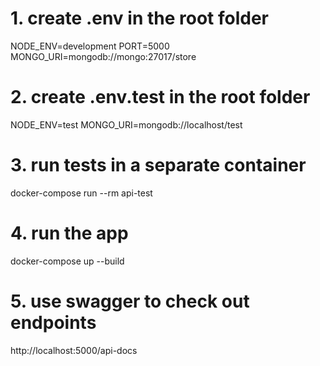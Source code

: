 # 1. create .env in the root folder
NODE_ENV=development
PORT=5000
MONGO_URI=mongodb://mongo:27017/store

# 2. create .env.test in the root folder
NODE_ENV=test
MONGO_URI=mongodb://localhost/test

# 3. run tests in a separate container
docker-compose run --rm api-test

# 4. run the app
docker-compose up --build

# 5. use swagger to check out endpoints
http://localhost:5000/api-docs